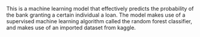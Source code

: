 This is a machine learning model that effectively predicts the probability of the bank granting a certain individual a loan. The model makes use of a supervised machine learning algorithm called the random forest classifier, and makes use of an imported dataset from kaggle.
